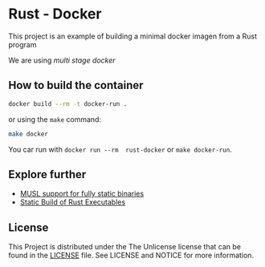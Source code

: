 # Rust - Docker

This project is an example of building a minimal docker imagen from a Rust program

We are using *multi stage docker*

## How to build the container

```bash
docker build --rm -t docker-run .
```

or using the `make` command:

```bash
make docker
```

You car run with `docker run --rm  rust-docker` or `make docker-run`.

## Explore further

- [MUSL support for fully static binaries](https://doc.rust-lang.org/edition-guide/rust-2018/platform-and-target-support/musl-support-for-fully-static-binaries.html#musl-support-for-fully-static-binaries)
- [Static Build of Rust Executables](http://zderadicka.eu/static-build-of-rust-executables/)

## License

This Project is distributed under the The Unlicense license that can be found in the [LICENSE](LICENSE) file. See LICENSE and NOTICE for more information.
